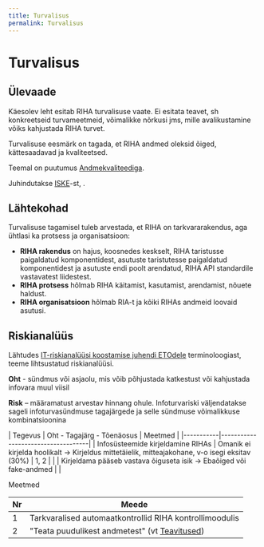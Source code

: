 ```yaml
---
title: Turvalisus
permalink: Turvalisus
---
```


# Turvalisus

## Ülevaade 

Käesolev leht esitab RIHA turvalisuse vaate. Ei esitata teavet, sh konkreetseid turvameetmeid, võimalikke nõrkusi jms, mille avalikustamine võiks kahjustada RIHA turvet.

Turvalisuse eesmärk on tagada, et RIHA andmed oleksid õiged, kättesaadavad ja kvaliteetsed. 

Teemal on puutumus [Andmekvaliteediga](Andmekvaliteet).

Juhindutakse [ISKE](https://www.ria.ee/ee/iske.html)-st, .

## Lähtekohad

Turvalisuse tagamisel tuleb arvestada, et RIHA on tarkvararakendus, aga ühtlasi ka protsess ja organisatsioon:
- __RIHA rakendus__ on hajus, koosnedes keskselt, RIHA taristusse paigaldatud komponentidest, asutuste taristutesse paigaldatud komponentidest ja asutuste endi poolt arendatud, RIHA API standardile vastavatest liidestest.
- __RIHA protsess__ hõlmab RIHA käitamist, kasutamist, arendamist, nõuete haldust.
- __RIHA organisatsioon__ hõlmab RIA-t ja kõiki RIHAs andmeid loovaid asutusi.

## Riskianalüüs

Lähtudes [IT-riskianalüüsi koostamise juhendi ETOdele](https://www.ria.ee/ee/kii-alusdokumendid.html) terminoloogiast, teeme lihtsustatud riskianalüüsi.

__Oht__ - sündmus või asjaolu, mis võib põhjustada katkestust või kahjustada infovara muul viisil

__Risk__ – määramatust arvestav hinnang ohule. Infoturvariski väljendatakse sageli infoturvasündmuse tagajärgede ja selle sündmuse võimalikkuse kombinatsioonina

| Tegevus  | Oht - Tagajärg - Tõenäosus | Meetmed |
|-----------|------------------------------------|
| Infosüsteemide kirjeldamine RIHAs | Omanik ei kirjelda hoolikalt → Kirjeldus mittetäielik, mitteajakohane, v-o isegi eksitav (30%) | 1, 2 |
|          | Kirjeldama pääseb vastava õiguseta isik → Ebaõiged või fake-andmed |  |

Meetmed

| Nr           |   Meede       |
|------------|----------------|
|     1         | Tarkvaralised automaatkontrollid RIHA kontrollimoodulis |
|     2         | "Teata puudulikest andmetest" (vt [Teavitused](Teavitused)) |

